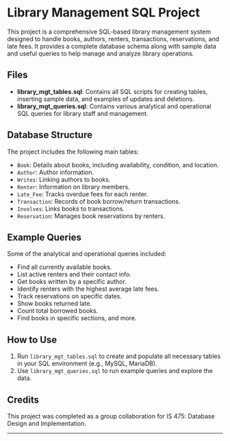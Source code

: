 # Library Management SQL Project

This project is a comprehensive SQL-based library management system designed to handle books, authors, renters, transactions, reservations, and late fees. It provides a complete database schema along with sample data and useful queries to help manage and analyze library operations.

## Files

- **library_mgt_tables.sql**: Contains all SQL scripts for creating tables, inserting sample data, and examples of updates and deletions.
- **library_mgt_queries.sql**: Contains various analytical and operational SQL queries for library staff and management.

## Database Structure

The project includes the following main tables:
- `Book`: Details about books, including availability, condition, and location.
- `Author`: Author information.
- `Writes`: Linking authors to books.
- `Renter`: Information on library members.
- `Late_Fee`: Tracks overdue fees for each renter.
- `Transaction`: Records of book borrow/return transactions.
- `Involves`: Links books to transactions.
- `Reservation`: Manages book reservations by renters.

## Example Queries

Some of the analytical and operational queries included:
- Find all currently available books.
- List active renters and their contact info.
- Get books written by a specific author.
- Identify renters with the highest average late fees.
- Track reservations on specific dates.
- Show books returned late.
- Count total borrowed books.
- Find books in specific sections, and more.

## How to Use

1. Run `library_mgt_tables.sql` to create and populate all necessary tables in your SQL environment (e.g., MySQL, MariaDB).
2. Use `library_mgt_queries.sql` to run example queries and explore the data.

## Credits

This project was completed as a group collaboration for IS 475: Database Design and Implementation.

---

